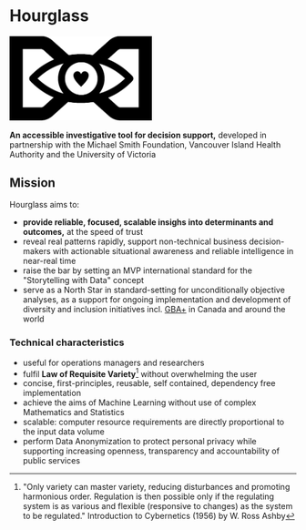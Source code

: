 # Hourglass

<img src="hourglass.png" width="250">

**An accessible investigative tool for decision support,** developed in partnership with the Michael Smith Foundation, Vancouver Island Health Authority and the University of Victoria 

## Mission
Hourglass aims to:
* **provide reliable, focused, scalable insighs into determinants and outcomes,** at the speed of trust
* reveal real patterns rapidly, support non-technical business decision-makers with actionable situational awareness and reliable intelligence in near-real time 
* raise the bar by setting an MVP international standard for the "Storytelling with Data" concept  
* serve as a North Star in standard-setting for unconditionally objective analyses, as a support for ongoing implementation and development of diversity and inclusion initiatives incl. [GBA+](https://www2.gov.bc.ca/assets/gov/british-columbians-our-governments/services-policies-for-government/gender-equity/factsheet-gba.pdf) in Canada and around the world

### Technical characteristics
* useful for operations managers and researchers
* fulfil **Law of Requisite Variety**[^1] without overwhelming the user
* concise, first-principles, reusable, self contained, dependency free implementation
* achieve the aims of Machine Learning without use of complex Mathematics and Statistics
* scalable: computer resource requirements are directly proportional to the input data volume
* perform Data Anonymization to protect personal privacy while supporting increasing openness, transparency and accountability of public services

[^1]: "Only variety can master variety, reducing disturbances and promoting harmonious order. Regulation is then possible only if the regulating system is as various and flexible (responsive to changes) as the system to be regulated." Introduction to Cybernetics (1956) by W. Ross Ashby
